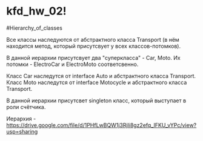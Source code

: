 # kfd_hw_02!

#Hierarchy_of_classes

Все классы наследуются от абстрактного класса Transport (в нём находится метод, который присутсвует у всех классов-потомков). 

В данной иерархии присутсвует два "суперкласса" - Car, Moto. Их потомки - ElectroCar и ElectroMoto соответсвенно. 

Класс Car наследутся от interface Auto и абстрактного класса Transport.
Класс Moto наследутся от interface Motocycle и абстрактного класса Transport.

В данной иерархии присутсвет singleton класс, который выступает в роли счётчика. 

Иерархия - https://drive.google.com/file/d/1PHfLwBQW1j3Rjli8gz2efq_IFKU_vYPc/view?usp=sharing

